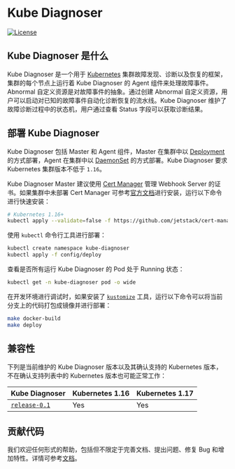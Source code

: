 # Kube Diagnoser

[![License](https://img.shields.io/badge/License-Apache%202.0-blue.svg)](https://opensource.org/licenses/Apache-2.0)

## Kube Diagnoser 是什么

Kube Diagnoser 是一个用于 [Kubernetes](https://kubernetes.io) 集群故障发现、诊断以及恢复的框架，集群的每个节点上运行着 Kube Diagnoser 的 Agent 组件来处理故障事件。Abnormal 自定义资源是对故障事件的抽象。通过创建 Abnormal 自定义资源，用户可以启动对已知的故障事件自动化诊断恢复的流水线。Kube Diagnoser 维护了故障诊断过程中的状态机，用户通过查看 Status 字段可以获取诊断结果。

## 部署 Kube Diagnoser

Kube Diagnoser 包括 Master 和 Agent 组件，Master 在集群中以 [Deployment](https://kubernetes.io/docs/concepts/workloads/controllers/deployment/) 的方式部署，Agent 在集群中以 [DaemonSet](https://kubernetes.io/docs/concepts/workloads/controllers/daemonset/) 的方式部署。Kube Diagnoser 要求 Kubernetes 集群版本不低于 `1.16`。

Kube Diagnoser Master 建议使用 [Cert Manager](https://github.com/jetstack/cert-manager) 管理 Webhook Server 的证书。如果集群中未部署 Cert Manager 可参考[官方文档](https://cert-manager.io/docs/installation/kubernetes/)进行安装，运行以下命令进行快速安装：

```bash
# Kubernetes 1.16+
kubectl apply --validate=false -f https://github.com/jetstack/cert-manager/releases/download/v1.0.2/cert-manager.yaml
```

使用 `kubectl` 命令行工具进行部署：

```bash
kubectl create namespace kube-diagnoser
kubectl apply -f config/deploy
```

查看是否所有运行 Kube Diagnoser 的 Pod 处于 Running 状态：

```bash
kubectl get -n kube-diagnoser pod -o wide
```

在开发环境进行调试时，如果安装了 [`kustomize`](https://github.com/kubernetes-sigs/kustomize) 工具，运行以下命令可以将当前分支上的代码打包成镜像并进行部署：

```bash
make docker-build
make deploy
```

## 兼容性

下列是当前维护的 Kube Diagnoser 版本以及其确认支持的 Kubernetes 版本，不在确认支持列表中的 Kubernetes 版本也可能正常工作：

| Kube Diagnoser | Kubernetes 1.16 | Kubernetes 1.17 |
|-|-|-|
| [`release-0.1`](https://github.com/kube-diagnoser/kube-diagnoser/tree/release-0.1) | Yes | Yes |

## 贡献代码

我们欢迎任何形式的帮助，包括但不限定于完善文档、提出问题、修复 Bug 和增加特性。详情可参考[文档](./CONTRIBUTING.md)。
